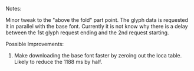 Notes:

Minor tweak to the "above the fold" part point. The glyph data is requested it 
in parallel with the base font. Currently it is not know why there is a delay
between the 1st glyph request ending and the 2nd request starting.

Possible Improvements:

1. Make downloading the base font faster by zeroing out the loca table. Likely
   to reduce the 1188 ms by half.
